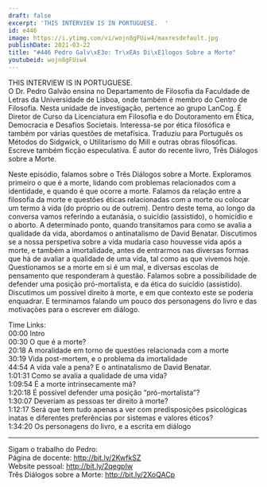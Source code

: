 ```yaml
---
draft: false
excerpt: 'THIS INTERVIEW IS IN PORTUGUESE.  '
id: e446
image: https://i.ytimg.com/vi/wojn8gFUiw4/maxresdefault.jpg
publishDate: 2021-03-22
title: "#446 Pedro Galv\xE3o: Tr\xEAs Di\xE1logos Sobre a Morte"
youtubeid: wojn8gFUiw4
---
```

THIS INTERVIEW IS IN PORTUGUESE.  
O Dr. Pedro Galvão ensina no Departamento de Filosofia da Faculdade de Letras da Universidade de Lisboa, onde também é membro do Centro de Filosofia. Nesta unidade de investigação, pertence ao grupo LanCog.  É Diretor de Curso da Licenciatura em Filosofia e do Doutoramento em Ética, Democracia e Desafios Societais. Interessa-se por ética filosófica e também por várias questões de metafísica. Traduziu para Português os Métodos do Sidgwick, o Utilitarismo do Mill e outras obras filosóficas. Escreve também ficção especulativa. É autor do recente livro, Três Diálogos sobre a Morte.

Neste episódio, falamos sobre o Três Diálogos sobre a Morte. Exploramos primeiro o que é a morte, lidando com problemas relacionados com a identidade, e quando é que ocorre a morte. Falamos da relação entre a filosofia da morte e questões éticas relacionadas com a morte ou colocar um termo à vida (do próprio ou de outrem). Dentro deste tema, ao longo da conversa vamos referindo a eutanásia, o suicídio (assistido), o homicídio e o aborto. A determinado ponto, quando transitamos para como se avalia a qualidade da vida, abordamos o antinatalismo de David Benatar. Discutimos se a nossa perspetiva sobre a vida mudaria caso houvesse vida após a morte, e também a imortalidade, antes de entrarmos nas diversas formas que há de avaliar a qualidade de uma vida, tal como as que vivemos hoje. Questionamos se a morte em si é um mal, e diversas escolas de pensamento que responderam à questão. Falamos sobre a possibilidade de defender uma posição pró-mortalista, e da ética do suicídio (assistido). Discutimos um possível direito à morte, e em que contexto este se poderia enquadrar. E terminamos falando um pouco dos personagens do livro e das motivações para o escrever em diálogo.

Time Links:  
00:00  Intro  
00:30  O que é a morte?  
20:18  A moralidade em torno de questões relacionada com a morte  
30:19  Vida post-mortem, e o problema da imortalidade  
44:54  A vida vale a pena? E o antinatalismo de David Benatar.  
1:01:31  Como se avalia a qualidade de uma vida?  
1:09:54  É a morte intrinsecamente má?  
1:20:18  É possível defender uma posição “pró-mortalista”?  
1:30:07  Deveriam as pessoas ter direito à morte?  
1:12:17  Será que tem tudo apenas a ver com predisposições psicológicas inatas e diferentes preferências por sistemas e valores éticos?  
1:34:20  Os personagens do livro, e a escrita em diálogo

---

Sigam o trabalho do Pedro:  
Página de docente: http://bit.ly/2KwfkSZ  
Website pessoal: http://bit.ly/2qegpIw  
Três Diálogos sobre a Morte: http://bit.ly/2XoQACp
